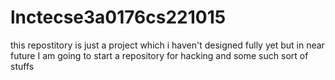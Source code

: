 # lnctecse3a0176cs221015
this repostitory is just a project which i haven't designed fully yet but in near future I am going to start a repository for hacking and some such sort of stuffs
